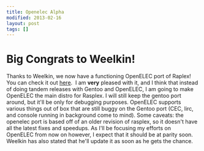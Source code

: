 ```yaml
---
title: Openelec Alpha
modified: 2013-02-16
layout: post
tags: []
---
```



Big Congrats to Weelkin!
========================

Thanks to Weelkin, we now have a functioning OpenELEC port of Raplex! You can check it out [here](https://rasplex.srvthe.net/rasplex-openelec-rc2.img.zip "here").  I am **very** pleased with it, and I think that instead of doing tandem releases with Gentoo and OpenELEC, I am going to make OpenELEC the main distro for Rasplex. I will still keep the gentoo port around, but it'll be only for debugging purposes. OpenELEC supports various things out of box that are still buggy on the Gentoo port (CEC, lirc, and console running in background come to mind). Some caveats: the openelec port is based off of an older revision of rasplex, so it doesn't have all the latest fixes and speedups. As I'll be focusing my efforts on OpenELEC from now on however, I expect that it should be at parity soon. Weelkin has also stated that he'll update it as soon as he gets the chance.
